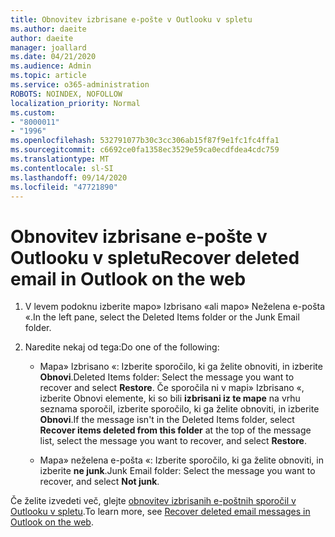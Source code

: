 ```yaml
---
title: Obnovitev izbrisane e-pošte v Outlooku v spletu
ms.author: daeite
author: daeite
manager: joallard
ms.date: 04/21/2020
ms.audience: Admin
ms.topic: article
ms.service: o365-administration
ROBOTS: NOINDEX, NOFOLLOW
localization_priority: Normal
ms.custom:
- "8000011"
- "1996"
ms.openlocfilehash: 532791077b30c3cc306ab15f87f9e1fc1fc4ffa1
ms.sourcegitcommit: c6692ce0fa1358ec3529e59ca0ecdfdea4cdc759
ms.translationtype: MT
ms.contentlocale: sl-SI
ms.lasthandoff: 09/14/2020
ms.locfileid: "47721890"
---
```

# <a name="recover-deleted-email-in-outlook-on-the-web"></a><span data-ttu-id="a4454-102">Obnovitev izbrisane e-pošte v Outlooku v spletu</span><span class="sxs-lookup"><span data-stu-id="a4454-102">Recover deleted email in Outlook on the web</span></span>

1. <span data-ttu-id="a4454-103">V levem podoknu izberite mapo» Izbrisano «ali mapo» Neželena e-pošta «.</span><span class="sxs-lookup"><span data-stu-id="a4454-103">In the left pane, select the Deleted Items folder or the Junk Email folder.</span></span>

2. <span data-ttu-id="a4454-104">Naredite nekaj od tega:</span><span class="sxs-lookup"><span data-stu-id="a4454-104">Do one of the following:</span></span>

    - <span data-ttu-id="a4454-105">Mapa» Izbrisano «: Izberite sporočilo, ki ga želite obnoviti, in izberite **Obnovi**.</span><span class="sxs-lookup"><span data-stu-id="a4454-105">Deleted Items folder: Select the message you want to recover and select **Restore**.</span></span> <span data-ttu-id="a4454-106">Če sporočila ni v mapi» Izbrisano «, izberite Obnovi elemente, ki so bili **izbrisani iz te mape** na vrhu seznama sporočil, izberite sporočilo, ki ga želite obnoviti, in izberite **Obnovi**.</span><span class="sxs-lookup"><span data-stu-id="a4454-106">If the message isn't in the Deleted Items folder, select **Recover items deleted from this folder** at the top of the message list, select the message you want to recover, and select **Restore**.</span></span>

    - <span data-ttu-id="a4454-107">Mapa» neželena e-pošta «: Izberite sporočilo, ki ga želite obnoviti, in izberite **ne junk**.</span><span class="sxs-lookup"><span data-stu-id="a4454-107">Junk Email folder: Select the message you want to recover, and select **Not junk**.</span></span>

<span data-ttu-id="a4454-108">Če želite izvedeti več, glejte [obnovitev izbrisanih e-poštnih sporočil v Outlooku v spletu](https://support.office.com/article/a8ca78ac-4721-4066-95dd-571842e9fb11).</span><span class="sxs-lookup"><span data-stu-id="a4454-108">To learn more, see [Recover deleted email messages in Outlook on the web](https://support.office.com/article/a8ca78ac-4721-4066-95dd-571842e9fb11).</span></span>
